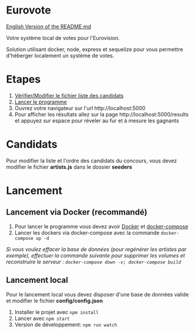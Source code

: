 # Eurovote

[English Version of the README.md](/README_EN.md)

Votre système local de votes pour l'Eurovision.

Solution utilisant docker, node, express et sequelize pour vous permettre d'héberger localement un système de votes.

# Etapes

1. [Vérifier/Modifier le fichier liste des candidats](#Candidats)
2. [Lancer le programme](#Lancement)
3. Ouvrez votre navigateur sur l'url http://localhost:5000
4. Pour afficher les résultats allez sur la page http://localhost:5000/results et appuyez sur espace pour réveler au fur et à mesure les gagnants

# Candidats

Pour modifier la liste et l'ordre des candidats du concours, vous devez modifier le fichier **artists.js** dans le dossier **seeders**

# Lancement

## Lancement via Docker (recommandé)

1. Pour lancer le programme vous devez avoir [Docker](https://www.docker.com/get-started) et [docker-compose](https://docs.docker.com/compose/install/)
2. Lancer les dockers via docker-compose avec la commande `docker-compose up -d`

_Si vous voulez effacer la base de données (pour regénérer les artistes par exemple), effectuer la commande suivante pour supprimer les volumes et reconstruire le serveur : `docker-compose down -v; docker-compose build`_

## Lancement local

Pour le lancement local vous devez disposer d'une base de données valide et modifier le fichier **config/config.json**

1. Installer le projet avec `npm install`
2. Lancer avec `npm start`
3. Version de développement: `npm run watch`
